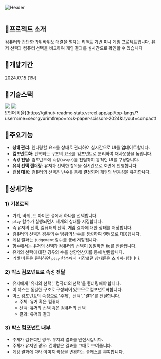 ![Header](https://capsule-render.vercel.app/api?type=rect&color=1e235a&text=Rock%20Paper%20Scissor&desc=컴퓨터와%20대결!%20가위바위보%20게임%20미니%20프로젝트&section=header&height=250&fontColor=ffffff&fontSize=60&fontAlignY=45&descAlignY=67&descSize=30)
<br><br>

## 📍프로젝트 소개
컴퓨터와 간단한 가위바위보 대결을 펼치는 리액트 기반 미니 게임 프로젝트입니다. 유저 선택과 컴퓨터 선택을 비교하여 게임 결과를 실시간으로 확인할 수 있습니다.

## 📍개발기간
2024.07.15 (1일)

## 📍기술스택
<div>
	<img src="https://img.shields.io/badge/React-61DAFB?style=for-the-badge&logo=react&logoColor=black">
	<img src="https://img.shields.io/badge/CSS-1572B6?style=for-the-badge&logo=css3&logoColor=white">
</div>
![언어 비율](https://github-readme-stats.vercel.app/api/top-langs/?username=seongyurim&repo=rock-paper-scissors-2024&layout=compact)

## 📍주요기능
- **상태 관리**: 렌더링할 요소를 상태로 관리하여 실시간으로 UI를 업데이트합니다.
- **컴포넌트화**: 반복되는 구조의 요소를 컴포넌트로 분리하여 재사용성을 높입니다.
- **속성 전달**: 컴포넌트에 속성(`props`)을 전달하여 동적인 UI를 구성합니다.
- **유저 선택 렌더링**: 유저가 선택한 항목을 실시간으로 화면에 반영합니다.
- **랜덤 대응**: 컴퓨터의 선택은 난수를 통해 결정되어 게임의 변동성을 유지합니다.

## 📍상세기능
### 1) 기본로직
- 가위, 바위, 보 아이콘 중에서 하나를 선택합니다.
- `play` 함수가 실행되면서 세개의 상태를 저장합니다.
- 즉 유저의 선택, 컴퓨터의 선택, 게임 결과에 대한 상태를 저장합니다.
- 컴퓨터의 선택은 경우의 수 범위의 난수를 생성하여 랜덤으로 대응됩니다.
- 게임 결과는 `judgement` 함수를 통해 저장됩니다.
- 함수에서는 유저의 선택과 컴퓨터의 선택이 동일하면 tie를 반환합니다.
- 유저의 선택에 대한 경우의 수를 삼항연산자를 통해 반환합니다.
- 리셋 버튼을 클릭하면 `play` 함수에서 저장했던 상태들을 초기화시킵니다.

### 2) 박스 컴포넌트로 속성 전달
- 유저에게 '유저의 선택', '컴퓨터의 선택'을 렌더링해야 합니다.
- 이 박스는 동일한 구조로 구성되어 있으므로 컴포넌트화합니다.
- 박스 컴포넌트의 속성으로 '주체', '선택', '결과'를 전달합니다.
	- 주체: 유저 혹은 컴퓨터
 	- 선택: 유저의 선택 혹은 컴퓨터의 선택
	- 결과: 유저의 결과

### 3) 박스 컴포넌트 내부
+ 주체가 컴퓨터인 경우: 유저의 결과를 반전시킵니다.
+ 주체가 유저인 경우: 건네받은 결과를 그대로 보여줍니다.
+ 게임 결과에 따라 이미지 색상을 변경하는 클래스를 부여합니다.
